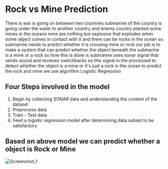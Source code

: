 # Rock vs Mine Prediction
There is war is going on between two countries submarine of the country is going under the water to another country and enemy country planted some mines in the oceans mine are nothing but explosive that explodes when some object comes in contact with it and there can be rocks in the ocean so submarine needs to predict whether it is crossing mine or rock our job is to make a system that can predict whether the object beneath the submarine is a mine or a rock so how this is done is submarine uses sonar signal that sends sound and receives switchbacks so this signal in the processed to detect whether the object is a mine or it's just a rock in the ocean to predict the rock and mine we use algorithm Logistic Regression


## Four Steps involved in the model

01. Begin by collecting SONAR data and understanding the content of the dataset
02. Preprocess data
03. Train - Test data
04. Feed a logistic regression model after determining data subset to be satisfactory


## Based on above model we can predict whether a object is Rock or Mine

![Screenshot_1](https://user-images.githubusercontent.com/103004019/168062965-0eb8dfb4-0ded-4273-a149-a03c384a1d96.png)
 
